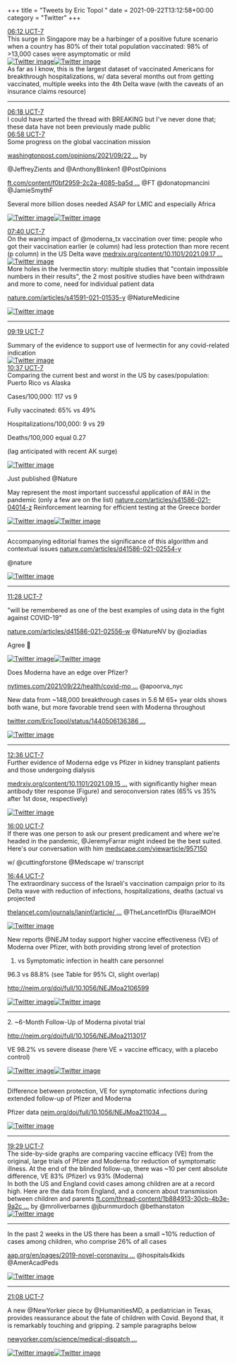 +++
title = "Tweets by Eric Topol " 
date = 2021-09-22T13:12:58+00:00
category = "Twitter"
+++
<div class="tweet"> 
<div class="profile"> 
<a href="https://twitter.com/erictopol/status/1440665424769679368" target="_blank" rel="noreferer">06:12 UCT-7</a> 
</div> 
<div class="content"> 
This surge in Singapore may be a harbinger of a positive future scenario when a country has 80% of their total population vaccinated: 98% of &gt;13,000 cases were asymptomatic or mild </div> 
<a href="/twitter/erictopol/images/E_5FeKVUYAgdFSc.jpg"  ><img src="/twitter/erictopol/images/E_5FeKVUYAgdFSc.jpg" alt="Twitter image" ></img></a><a href="/twitter/erictopol/images/E_5FgAjUYAQn26O.jpg"  ><img src="/twitter/erictopol/images/E_5FgAjUYAQn26O.jpg" alt="Twitter image" ></img></a></div> 
<div class="thread"> 
<div class="thread-content"> 
As far as I know, this is the largest dataset of vaccinated Americans for breakthrough hospitalizations, w/ data several months out from getting vaccinated, multiple weeks into the 4th Delta wave (with the caveats of an insurance claims resource)</div> 
<hr><div class="profile"> 
<a href="https://twitter.com/erictopol/status/1440666919615361028" target="_blank" rel="noreferer">06:18 UCT-7</a> 
</div> 
<div class="content"> 
I could have started the thread with BREAKING but I've never done that; these data have not been previously made public</div> 
</div> 
<div class="tweet"> 
<div class="profile"> 
<a href="https://twitter.com/erictopol/status/1440676871746711560" target="_blank" rel="noreferer">06:58 UCT-7</a> 
</div> 
<div class="content"> 
Some progress on the global vaccination mission

<a href="https://www.washingtonpost.com/opinions/2021/09/22/zients-blinken-covid-vaccines-america-world/" target="_blank" rel="noreferer">washingtonpost.com/opinions/2021/09/22 ...</a> 
 by 

@JeffreyZients and @AnthonyBlinken1 @PostOpinions 

<a href="https://www.ft.com/content/f0bf2959-2c2a-4085-ba5d-ab445de72c7c" target="_blank" rel="noreferer">ft.com/content/f0bf2959-2c2a-4085-ba5d ...</a> 
 @FT @donatopmancini @JamieSmythF 

Several more billion doses needed ASAP for LMIC and especially Africa </div> 
<a href="/twitter/erictopol/images/E_5PbJoUcBYR4or.jpg"  ><img src="/twitter/erictopol/images/E_5PbJoUcBYR4or.jpg" alt="Twitter image" ></img></a><a href="/twitter/erictopol/images/E_5PdCKVkAISx76.png"  ><img src="/twitter/erictopol/images/E_5PdCKVkAISx76.png" alt="Twitter image" ></img></a></div> 
<div class="tweet"> 
<div class="profile"> 
<a href="https://twitter.com/erictopol/status/1440687378285219860" target="_blank" rel="noreferer">07:40 UCT-7</a> 
</div> 
<div class="content"> 
On the waning impact of @moderna_tx vaccination over time: people who got their vaccination earlier (e column) had less protection than more recent (p column) in the US Delta wave <a href="https://www.medrxiv.org/content/10.1101/2021.09.17.21263624v1" target="_blank" rel="noreferer">medrxiv.org/content/10.1101/2021.09.17 ...</a> 
 </div> 
<a href="/twitter/erictopol/images/E_5ZSqNVQAsyzSR.jpg"  ><img src="/twitter/erictopol/images/E_5ZSqNVQAsyzSR.jpg" alt="Twitter image" ></img></a></div> 
<div class="thread"> 
<div class="thread-content"> 
More holes in the Ivermectin story: multiple studies that "contain impossible numbers in their results", the 2 most positive studies have been withdrawn and more to come, need for individual patient data

<a href="https://www.nature.com/articles/s41591-021-01535-y" target="_blank" rel="noreferer">nature.com/articles/s41591-021-01535-y</a> 
 @NatureMedicine </div> 
<a href="/twitter/erictopol/images/E_5W2teUUAYJpYP.jpg"  ><img src="/twitter/erictopol/images/E_5W2teUUAYJpYP.jpg" alt="Twitter image" ></img></a><hr><div class="profile"> 
<a href="https://twitter.com/erictopol/status/1440712294359437326" target="_blank" rel="noreferer">09:19 UCT-7</a> 
</div> 
<div class="content"> 
Summary of the evidence to support use of Ivermectin for any covid-related indication </div> 
<a href="/twitter/erictopol/images/E_5wLRlUYAUx5UC.png"  ><img src="/twitter/erictopol/images/E_5wLRlUYAUx5UC.png" alt="Twitter image" ></img></a></div> 
<div class="tweet"> 
<div class="profile"> 
<a href="https://twitter.com/erictopol/status/1440731930513661952" target="_blank" rel="noreferer">10:37 UCT-7</a> 
</div> 
<div class="content"> 
Comparing the current best and worst in the US by cases/population: Puerto Rico vs Alaska

Cases/100,000: 117 vs 9

Fully vaccinated:  65% vs 49%

Hospitalizations/100,000: 9 vs 29

Deaths/100,000 equal 0.27

(lag anticipated with recent AK surge) </div> 
<a href="/twitter/erictopol/images/E_6AiPeVQAMBxyV.jpg"  ><img src="/twitter/erictopol/images/E_6AiPeVQAMBxyV.jpg" alt="Twitter image" ></img></a></div> 
<div class="thread"> 
<div class="thread-content"> 
Just published @Nature 

May represent the most important successful application of #AI in the pandemic (only a few are on the list) <a href="https://www.nature.com/articles/s41586-021-04014-z" target="_blank" rel="noreferer">nature.com/articles/s41586-021-04014-z</a> 
 Reinforcement learning for efficient testing at the Greece border </div> 
<a href="/twitter/erictopol/images/E_6EZdDVUAUz3zc.jpg"  ><img src="/twitter/erictopol/images/E_6EZdDVUAUz3zc.jpg" alt="Twitter image" ></img></a><a href="/twitter/erictopol/images/E_6EbXEVcAc-Dqp.jpg"  ><img src="/twitter/erictopol/images/E_6EbXEVcAc-Dqp.jpg" alt="Twitter image" ></img></a><hr><div class="thread-content"> 
Accompanying editorial frames the significance of this algorithm and contextual issues <a href="https://www.nature.com/articles/d41586-021-02554-y" target="_blank" rel="noreferer">nature.com/articles/d41586-021-02554-y</a> 


@nature </div> 
<a href="/twitter/erictopol/images/E_6FmOWVQAMY2hn.jpg"  ><img src="/twitter/erictopol/images/E_6FmOWVQAMY2hn.jpg" alt="Twitter image" ></img></a><hr><div class="profile"> 
<a href="https://twitter.com/erictopol/status/1440744922668158982" target="_blank" rel="noreferer">11:28 UCT-7</a> 
</div> 
<div class="content"> 
"will be remembered as one of the best examples of using data in the fight against COVID-19"

<a href="https://www.nature.com/articles/d41586-021-02556-w" target="_blank" rel="noreferer">nature.com/articles/d41586-021-02556-w</a> 
 @NatureNV by @oziadias

Agree 💯 </div> 
<a href="/twitter/erictopol/images/E_6NhIFVEAU9srS.jpg"  ><img src="/twitter/erictopol/images/E_6NhIFVEAU9srS.jpg" alt="Twitter image" ></img></a><a href="/twitter/erictopol/images/E_6NimJUcAcppKZ.jpg"  ><img src="/twitter/erictopol/images/E_6NimJUcAcppKZ.jpg" alt="Twitter image" ></img></a></div> 
<div class="thread"> 
<div class="thread-content"> 
Does Moderna have an edge over Pfizer?

<a href="https://www.nytimes.com/2021/09/22/health/covid-moderna-pfizer-vaccines.html" target="_blank" rel="noreferer">nytimes.com/2021/09/22/health/covid-mo ...</a> 
 @apoorva_nyc 

New data from ~148,000 breakthrough cases in 5.6 M 65+ year olds shows both wane, but more favorable trend seen with Moderna throughout

<a href="https://twitter.com/EricTopol/status/1440506136386408451" target="_blank" rel="noreferer">twitter.com/EricTopol/status/1440506136386 ...</a> 
 </div> 
<a href="/twitter/erictopol/images/E_5g4xxUYAI6Gfc.jpg"  ><img src="/twitter/erictopol/images/E_5g4xxUYAI6Gfc.jpg" alt="Twitter image" ></img></a><hr><div class="profile"> 
<a href="https://twitter.com/erictopol/status/1440762043468894217" target="_blank" rel="noreferer">12:36 UCT-7</a> 
</div> 
<div class="content"> 
Further evidence of Moderna edge vs Pfizer in kidney transplant patients and those undergoing dialysis

<a href="https://www.medrxiv.org/content/10.1101/2021.09.15.21263320v1" target="_blank" rel="noreferer">medrxiv.org/content/10.1101/2021.09.15 ...</a> 
 with significantly higher mean antibody titer response (Figure) and seroconversion rates (65% vs 35% after 1st dose, respectively) </div> 
<a href="/twitter/erictopol/images/E_6cPetVIAgLX0f.png"  ><img src="/twitter/erictopol/images/E_6cPetVIAgLX0f.png" alt="Twitter image" ></img></a></div> 
<div class="tweet"> 
<div class="profile"> 
<a href="https://twitter.com/erictopol/status/1440813400192212997" target="_blank" rel="noreferer">16:00 UCT-7</a> 
</div> 
<div class="content"> 
If there was one person to ask our present predicament and where we're headed in the pandemic, @JeremyFarrar might indeed be the best suited. Here's our conversation with him  <a href="https://www.medscape.com/viewarticle/957150" target="_blank" rel="noreferer">medscape.com/viewarticle/957150</a> 


w/ @cuttingforstone @Medscape w/ transcript</div> 
</div> 
<div class="tweet"> 
<div class="profile"> 
<a href="https://twitter.com/erictopol/status/1440824461037477897" target="_blank" rel="noreferer">16:44 UCT-7</a> 
</div> 
<div class="content"> 
The extraordinary success of the Israeli's vaccination campaign prior to its Delta wave with reduction of infections, hospitalizations, deaths (actual vs projected

<a href="https://www.thelancet.com/journals/laninf/article/PIIS1473-3099(21)00566-1/fulltext" target="_blank" rel="noreferer">thelancet.com/journals/laninf/article/ ...</a> 
 @TheLancetInfDis @IsraelMOH </div> 
<a href="/twitter/erictopol/images/E_7V7R2VcAQPYFq.jpg"  ><img src="/twitter/erictopol/images/E_7V7R2VcAQPYFq.jpg" alt="Twitter image" ></img></a></div> 
<div class="thread"> 
<div class="thread-content"> 
New reports @NEJM today support higher vaccine effectiveness (VE) of Moderna over Pfizer, with both providing strong level of protection

1. vs Symptomatic infection in health care personnel

96.3 vs 88.8% (see Table for 95% CI, slight overlap)

 <a href="http://www.nejm.org/doi/full/10.1056/NEJMoa2106599" target="_blank" rel="noreferer">http://nejm.org/doi/full/10.1056/NEJMoa2106599</a> 
 </div> 
<a href="/twitter/erictopol/images/E_6tnYCVQAAQ-pf.jpg"  ><img src="/twitter/erictopol/images/E_6tnYCVQAAQ-pf.jpg" alt="Twitter image" ></img></a><a href="/twitter/erictopol/images/E_6tpOgUUAIRfsN.jpg"  ><img src="/twitter/erictopol/images/E_6tpOgUUAIRfsN.jpg" alt="Twitter image" ></img></a><hr><div class="thread-content"> 
2. ~6-Month Follow-Up of Moderna pivotal trial

<a href="http://www.nejm.org/doi/full/10.1056/NEJMoa2113017" target="_blank" rel="noreferer">http://nejm.org/doi/full/10.1056/NEJMoa2113017</a> 


VE 98.2% vs severe disease (here VE = vaccine efficacy, with a placebo control) </div> 
<a href="/twitter/erictopol/images/E_6t9n1UUAgdwfD.jpg"  ><img src="/twitter/erictopol/images/E_6t9n1UUAgdwfD.jpg" alt="Twitter image" ></img></a><a href="/twitter/erictopol/images/E_6t_zZUYAIvl89.jpg"  ><img src="/twitter/erictopol/images/E_6t_zZUYAIvl89.jpg" alt="Twitter image" ></img></a><hr><div class="thread-content"> 
Difference between protection, VE for symptomatic infections during extended follow-up of Pfizer and Moderna 

Pfizer data <a href="https://www.nejm.org/doi/full/10.1056/NEJMoa2110345" target="_blank" rel="noreferer">nejm.org/doi/full/10.1056/NEJMoa211034 ...</a> 
 </div> 
<a href="/twitter/erictopol/images/E_6uX67UUAAiZmX.jpg"  ><img src="/twitter/erictopol/images/E_6uX67UUAAiZmX.jpg" alt="Twitter image" ></img></a><hr><div class="profile"> 
<a href="https://twitter.com/erictopol/status/1440865811569123329" target="_blank" rel="noreferer">19:29 UCT-7</a> 
</div> 
<div class="content"> 
The side-by-side graphs are comparing vaccine efficacy (VE) from the original, large trials of Pfizer and Moderna for reduction of symptomatic illness. At the end of the blinded follow-up, there was ~10 per cent absolute difference, VE 83% (Pfizer) vs 93% (Moderna)</div> 
</div> 
<div class="thread"> 
<div class="thread-content"> 
In both the US and England covid cases among children are at a record high. Here are the data from England, and a concern about transmission between children and parents <a href="https://www.ft.com/thread-content/1b884913-30cb-4b3e-9a2c-643287188387" target="_blank" rel="noreferer">ft.com/thread-content/1b884913-30cb-4b3e-9a2c ...</a> 
 by @mroliverbarnes @jburnmurdoch @bethanstaton </div> 
<a href="/twitter/erictopol/images/E_7W_lqVQAccFhW.jpg"  ><img src="/twitter/erictopol/images/E_7W_lqVQAccFhW.jpg" alt="Twitter image" ></img></a><hr><div class="thread-content"> 
In the past 2 weeks in the US there has been a small ~10% reduction of cases among children, who comprise 26% of all cases

<a href="https://www.aap.org/en/pages/2019-novel-coronavirus-covid-19-infections/children-and-covid-19-state-level-data-report/" target="_blank" rel="noreferer">aap.org/en/pages/2019-novel-coronaviru ...</a> 
 @hospitals4kids @AmerAcadPeds </div> 
<a href="/twitter/erictopol/images/E_7w7qpVIAUx_Sk.jpg"  ><img src="/twitter/erictopol/images/E_7w7qpVIAUx_Sk.jpg" alt="Twitter image" ></img></a><hr><div class="profile"> 
<a href="https://twitter.com/erictopol/status/1440890831750066181" target="_blank" rel="noreferer">21:08 UCT-7</a> 
</div> 
<div class="content"> 
A new @NewYorker piece by @HumanitiesMD, a pediatrician in Texas, provides reassurance about the fate of children with Covid. Beyond that, it is remarkably touching and gripping. 2 sample paragraphs below

<a href="https://www.newyorker.com/science/medical-dispatch/when-a-child-is-hospitalized-with-covid" target="_blank" rel="noreferer">newyorker.com/science/medical-dispatch ...</a> 
 </div> 
<a href="/twitter/erictopol/images/E_8RcFCUcAQ8ipj.jpg"  ><img src="/twitter/erictopol/images/E_8RcFCUcAQ8ipj.jpg" alt="Twitter image" ></img></a><a href="/twitter/erictopol/images/E_8ReXEUUAADSZG.jpg"  ><img src="/twitter/erictopol/images/E_8ReXEUUAADSZG.jpg" alt="Twitter image" ></img></a></div> 


